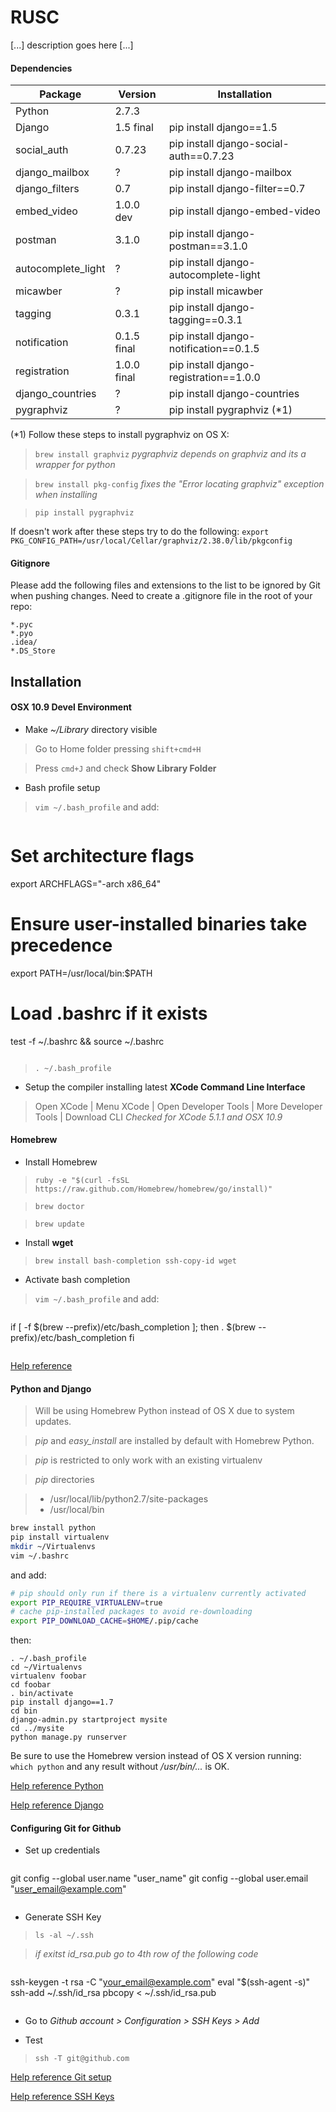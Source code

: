 RUSC
====
[...] description goes here [...]

#### Dependencies
Package  | Version | Installation
------------- | ------------- | -------------
Python  | 2.7.3 |
Django  | 1.5 final | pip install django==1.5
social_auth | 0.7.23 | pip install django-social-auth==0.7.23
django_mailbox | ? | pip install django-mailbox
django_filters | 0.7 | pip install django-filter==0.7
embed_video | 1.0.0 dev | pip install django-embed-video
postman | 3.1.0 | pip install django-postman==3.1.0
autocomplete_light | ? | pip install django-autocomplete-light
micawber | ? | pip install micawber
tagging | 0.3.1 | pip install django-tagging==0.3.1
notification | 0.1.5 final | pip install django-notification==0.1.5
registration | 1.0.0 final | pip install django-registration==1.0.0
django_countries | ? | pip install django-countries
pygraphviz | ? | pip install pygraphviz (*1)

(*1) Follow these steps to install pygraphviz on OS X:
> `brew install graphviz`
> *pygraphviz depends on graphviz and its a wrapper for python*

> `brew install pkg-config`
> *fixes the "Error locating graphviz" exception when installing*

> `pip install pygraphviz`

If doesn't work after these steps try to do the following:
`export PKG_CONFIG_PATH=/usr/local/Cellar/graphviz/2.38.0/lib/pkgconfig`

#### Gitignore
Please add the following files and extensions to the list to be ignored by Git when pushing changes.
Need to create a .gitignore file in the root of your repo:
```
*.pyc
*.pyo
.idea/
*.DS_Store
```

## Installation
#### OSX 10.9 Devel Environment
* Make *~/Library* directory visible
 > Go to Home folder pressing `shift+cmd+H`

 > Press `cmd+J` and check **Show Library Folder**

* Bash profile setup
 > `vim ~/.bash_profile` and add:

 > ```bash
# Set architecture flags
export ARCHFLAGS="-arch x86_64"
# Ensure user-installed binaries take precedence
export PATH=/usr/local/bin:$PATH
# Load .bashrc if it exists
test -f ~/.bashrc && source ~/.bashrc
 > ```

 > `. ~/.bash_profile`

* Setup the compiler installing latest **XCode Command Line Interface**
 > Open XCode | Menu XCode | Open Developer Tools | More Developer Tools | Download CLI
 > *Checked for XCode 5.1.1 and OSX 10.9*

#### Homebrew
* Install Homebrew
 > `ruby -e "$(curl -fsSL https://raw.github.com/Homebrew/homebrew/go/install)"`

 > `brew doctor`

 > `brew update`

* Install **wget**
 > `brew install bash-completion ssh-copy-id wget`

* Activate bash completion
 > `vim ~/.bash_profile` and add:

 > ```bash
 if [ -f $(brew --prefix)/etc/bash_completion ]; then
     . $(brew --prefix)/etc/bash_completion
 fi
 > ```

[Help reference](http://hackercodex.com/guide/mac-osx-mavericks-10.9-configuration/)

#### Python and Django
> Will be using Homebrew Python instead of OS X due to system updates.

> *pip* and *easy_install* are installed by default with Homebrew Python.

> *pip* is restricted to only work with an existing virtualenv

> *pip* directories

> * /usr/local/lib/python2.7/site-packages
> * /usr/local/bin

```bash
brew install python
pip install virtualenv
mkdir ~/Virtualenvs
vim ~/.bashrc
```
and add:

```bash
# pip should only run if there is a virtualenv currently activated
export PIP_REQUIRE_VIRTUALENV=true
# cache pip-installed packages to avoid re-downloading
export PIP_DOWNLOAD_CACHE=$HOME/.pip/cache
```
then:

```
. ~/.bash_profile
cd ~/Virtualenvs
virtualenv foobar
cd foobar
. bin/activate
pip install django==1.7
cd bin
django-admin.py startproject mysite
cd ../mysite
python manage.py runserver
```
Be sure to use the Homebrew version instead of OS X version running:
`which python`
and any result without */usr/bin/...* is OK.

[Help reference Python](http://hackercodex.com/guide/python-development-environment-on-mac-osx/)

[Help reference Django](http://www.computersnyou.com/2960/2014/02/setup-django-virtualenv-macosx-mavericks/)

#### Configuring Git for Github
* Set up credentials
 > ```bash
 git config --global user.name "user_name"
 git config --global user.email "user_email@example.com"
 > ```

* Generate SSH Key
 > `ls -al ~/.ssh`

 > *if exitst id_rsa.pub go to 4th row of the following code*

 > ```bash
 ssh-keygen -t rsa -C "your_email@example.com"
 eval "$(ssh-agent -s)"
 ssh-add ~/.ssh/id_rsa
 pbcopy < ~/.ssh/id_rsa.pub
 > ```

* Go to *Github account > Configuration > SSH Keys > Add*

* Test
 > `ssh -T git@github.com`

[Help reference Git setup](https://help.github.com/articles/set-up-git)

[Help reference SSH Keys](https://help.github.com/articles/generating-ssh-keys)
